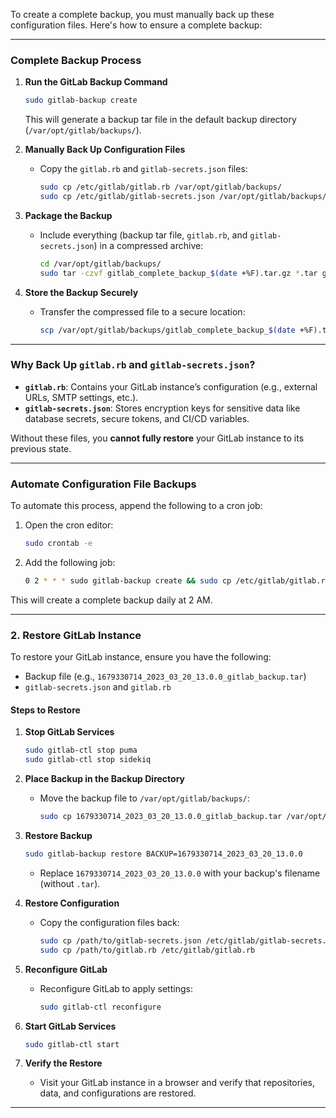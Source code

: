 To create a complete backup, you must manually back up these configuration files. Here's how to ensure a complete backup:

---

### **Complete Backup Process**
1. **Run the GitLab Backup Command**
   ```bash
   sudo gitlab-backup create
   ```
   This will generate a backup tar file in the default backup directory (`/var/opt/gitlab/backups/`).

2. **Manually Back Up Configuration Files**
   - Copy the `gitlab.rb` and `gitlab-secrets.json` files:
     ```bash
     sudo cp /etc/gitlab/gitlab.rb /var/opt/gitlab/backups/
     sudo cp /etc/gitlab/gitlab-secrets.json /var/opt/gitlab/backups/
     ```

3. **Package the Backup**
   - Include everything (backup tar file, `gitlab.rb`, and `gitlab-secrets.json`) in a compressed archive:
     ```bash
     cd /var/opt/gitlab/backups/
     sudo tar -czvf gitlab_complete_backup_$(date +%F).tar.gz *.tar gitlab.rb gitlab-secrets.json
     ```

4. **Store the Backup Securely**
   - Transfer the compressed file to a secure location:
     ```bash
     scp /var/opt/gitlab/backups/gitlab_complete_backup_$(date +%F).tar.gz user@backup-server:/backup/location/
     ```

---

### **Why Back Up `gitlab.rb` and `gitlab-secrets.json`?**
- **`gitlab.rb`**: Contains your GitLab instance’s configuration (e.g., external URLs, SMTP settings, etc.).
- **`gitlab-secrets.json`**: Stores encryption keys for sensitive data like database secrets, secure tokens, and CI/CD variables.

Without these files, you **cannot fully restore** your GitLab instance to its previous state.

---

### **Automate Configuration File Backups**
To automate this process, append the following to a cron job:

1. Open the cron editor:
   ```bash
   sudo crontab -e
   ```

2. Add the following job:
   ```bash
   0 2 * * * sudo gitlab-backup create && sudo cp /etc/gitlab/gitlab.rb /etc/gitlab/gitlab-secrets.json /var/opt/gitlab/backups/ && cd /var/opt/gitlab/backups/ && sudo tar -czvf gitlab_complete_backup_$(date +%F).tar.gz *.tar gitlab.rb gitlab-secrets.json
   ```

This will create a complete backup daily at 2 AM.

---
### **2. Restore GitLab Instance**

To restore your GitLab instance, ensure you have the following:
- Backup file (e.g., `1679330714_2023_03_20_13.0.0_gitlab_backup.tar`)
- `gitlab-secrets.json` and `gitlab.rb`

#### **Steps to Restore**
1. **Stop GitLab Services**
   ```bash
   sudo gitlab-ctl stop puma
   sudo gitlab-ctl stop sidekiq
   ```

2. **Place Backup in the Backup Directory**
   - Move the backup file to `/var/opt/gitlab/backups/`:
     ```bash
     sudo cp 1679330714_2023_03_20_13.0.0_gitlab_backup.tar /var/opt/gitlab/backups/
     ```

3. **Restore Backup**
   ```bash
   sudo gitlab-backup restore BACKUP=1679330714_2023_03_20_13.0.0
   ```
   - Replace `1679330714_2023_03_20_13.0.0` with your backup's filename (without `.tar`).

4. **Restore Configuration**
   - Copy the configuration files back:
     ```bash
     sudo cp /path/to/gitlab-secrets.json /etc/gitlab/gitlab-secrets.json
     sudo cp /path/to/gitlab.rb /etc/gitlab/gitlab.rb
     ```

5. **Reconfigure GitLab**
   - Reconfigure GitLab to apply settings:
     ```bash
     sudo gitlab-ctl reconfigure
     ```

6. **Start GitLab Services**
   ```bash
   sudo gitlab-ctl start
   ```

7. **Verify the Restore**
   - Visit your GitLab instance in a browser and verify that repositories, data, and configurations are restored.

---

